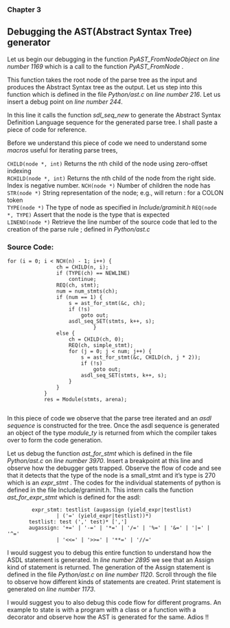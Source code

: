 ### Chapter 3 
## Debugging the AST(Abstract Syntax Tree) generator

Let us begin our debugging in the function _PyAST_FromNodeObject_ on _line number 1169_ which is a call to the function _PyAST_FromNode_ .

This function takes the root node of the parse tree as the input and produces the Abstract Syntax tree as the output. Let us step into this function which is defined in the file _Python/ast.c_ on _line number 216_. Let us insert a debug point on _line number 244_.

In this line it calls the function _sdl_seq_new_ to generate the Abstract Syntax Definition Language sequence for the generated parse tree.  I shall paste a piece of code for reference.


Before we understand this piece of code we need to understand some _macros_ useful for iterating parse trees, <br /> 

``` CHILD(node *, int) ``` 
Returns the nth child of the node using zero-offset indexing  <br /> 
``` RCHILD(node *, int) ```
Returns the nth child of the node from the right side. Index is negative number.
``` NCH(node *) ```
Number of children the node has <br /> 
``` STR(node *) ```
String representation of the node; e.g., will return : for a COLON token  <br /> 
``` TYPE(node *) ```
The type of node as specified in _Include/graminit.h_
``` REQ(node *, TYPE) ```
Assert that the node is the type that is expected <br /> 
``` LINENO(node *) ```
Retrieve the line number of the source code that led to the creation of the parse rule ; defined in _Python/ast.c_

### Source Code: 
```
for (i = 0; i < NCH(n) - 1; i++) {
                ch = CHILD(n, i);
                if (TYPE(ch) == NEWLINE)
                    continue;
                REQ(ch, stmt);
                num = num_stmts(ch);
                if (num == 1) {
                    s = ast_for_stmt(&c, ch);
                    if (!s)
                        goto out;
                    asdl_seq_SET(stmts, k++, s);
                            }
                else {
                    ch = CHILD(ch, 0);
                    REQ(ch, simple_stmt);
                    for (j = 0; j < num; j++) {
                        s = ast_for_stmt(&c, CHILD(ch, j * 2));
                        if (!s)
                            goto out;
                        asdl_seq_SET(stmts, k++, s);
                    }
                }
            }
            res = Module(stmts, arena);
                    
```
In this piece of code we observe that the parse tree iterated and an _asdl sequence_ is constructed for the tree. Once the asdl sequence is generated an object of the type _module_ty_ is returned from which the compiler takes over to form the code generation.

Let us debug the function _ast_for_stmt_ which is defined in the file _Python/ast.c_ on _line number 3970_. Insert a breakpoint at this line and observe how the debugger gets trapped. Observe the flow of code and see that it detects that the type of the node is a small_stmt and it’s type is 270 which is an _expr_stmt_ . The codes for the individual statements of python is defined in the file Include/graminit.h. This intern calls the function _ast_for_expr_stmt_ which is defined for the asdl:
```
        expr_stmt: testlist (augassign (yield_expr|testlist)
                | ('=' (yield_expr|testlist))*)
       testlist: test (',' test)* [',']
       augassign: '+=' | '-=' | '*=' | '/=' | '%=' | '&=' | '|=' | '^='
                | '<<=' | '>>=' | '**=' | '//='
```

I would suggest you to debug this entire function to understand how the ASDL statement is generated. In _line number 2895_ we see that an Assign kind of statement  is returned. 
The generation of the Assign statement is defined in the file _Python/ast.c_ on _line number 1120_. Scroll through the file to observe how different kinds of statements are created. Print statement is generated on _line number 1173_.

I would suggest you to also debug this code flow for different programs. An example to state is with a program with a class or a function with a decorator and observe how the AST is generated for the same. Adios !!


